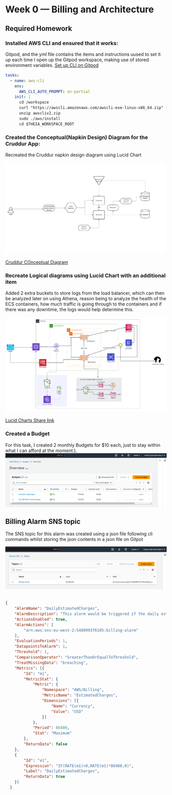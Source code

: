 # Week 0 — Billing and Architecture

## Required Homework

### Installed AWS CLI and ensured that it works:

Gitpod, and the yml file contains the items and instructions uused to set it up each time I open up the Gitpod workspace, making use of stored environment variables.
[Set up CLI on Gitpod](.gitpod.yml)

```yml
tasks:
  - name: aws-cli
    env:
      AWS_CLI_AUTO_PROMPT: on-partial
    init: |
      cd /workspace
      curl "https://awscli.amazonaws.com/awscli-exe-linux-x86_64.zip" -o "awscliv2.zip"
      unzip awscliv2.zip
      sudo ./aws/install
      cd $THEIA_WORKSPACE_ROOT

```

### Created the Conceptual(Napkin Design) Diagram for the Cruddur App:
Recreated the Cruddur napkin design diagram using Lucid Chart

![Cruddur Napkin Design](assets/conceptual-recreation-diagram.png)

[Cruddur COnceptual Diagram](https://lucid.app/lucidchart/ca6b84a0-ce91-44dd-a334-ca4799cc3ef3/edit?viewport_loc=-824%2C-530%2C3072%2C1493%2C0_0&invitationId=inv_c2bd2bfb-180a-4f2b-a278-ba5f84f58901)

### Recreate Logical diagrams using Lucid Chart with an additional item
 Added 2 extra buckets to store logs from the load balancer, which can then be analyzed later on using Athena, reason being to analyze the health of the ECS containers, how much traffic is going through to the containers and if there was any downtime, the logs would help determine this.
 
![Cruddur Logical Design](assets/logical-architecture-recreation-diagram-with-an-addition.png)

[Lucid Charts Share link](https://lucid.app/lucidchart/3471ac0b-47e4-468b-b495-b85520e06ae9/edit?viewport_loc=631%2C43%2C3413%2C1658%2C0_0&invitationId=inv_243342d3-2dd9-4735-8b88-0c3af7c960aa)

### Created a Budget

For this task, I created 2 monthly Budgets for $10 each, just to stay within what I can afford at the moment:).
![Image of Budget-alarm that I created that I created](assets/Budgets.png)

## Billing Alarm SNS topic

The SNS topic for this alarm was created using a json file following cli commands whilst storing the json contents in a json file on Gitpot

![Billing alarm SNS topic](assets/sns-topic.png)

```json

{
    "AlarmName": "DailyEstimatedCharges",
    "AlarmDescription": "This alarm would be triggered if the daily estimated charges exceeds 1$",
    "ActionsEnabled": true,
    "AlarmActions": [
        "arn:aws:sns:eu-west-2:548099376185:billing-alarm"
    ],
    "EvaluationPeriods": 1,
    "DatapointsToAlarm": 1,
    "Threshold": 1,
    "ComparisonOperator": "GreaterThanOrEqualToThreshold",
    "TreatMissingData": "breaching",
    "Metrics": [{
        "Id": "m1",
        "MetricStat": {
            "Metric": {
                "Namespace": "AWS/Billing",
                "MetricName": "EstimatedCharges",
                "Dimensions": [{
                    "Name": "Currency",
                    "Value": "USD"
                }]
            },
            "Period": 86400,
            "Stat": "Maximum"
        },
        "ReturnData": false
    },
    {
        "Id": "e1",
        "Expression": "IF(RATE(m1)>0,RATE(m1)*86400,0)",
        "Label": "DailyEstimatedCharges",
        "ReturnData": true
    }]
  }
```

